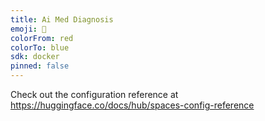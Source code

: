 ```yaml
---
title: Ai Med Diagnosis
emoji: 🐢
colorFrom: red
colorTo: blue
sdk: docker
pinned: false
---
```


Check out the configuration reference at https://huggingface.co/docs/hub/spaces-config-reference

